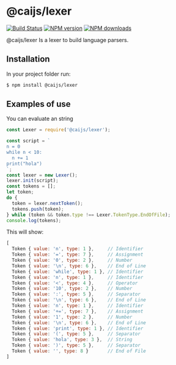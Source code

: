 # @caijs/lexer

[![Build Status](https://travis-ci.com/CAI-js/lexer.svg?branch=master)](https://travis-ci.com/CAI-js/lexer)
[![NPM version](https://img.shields.io/npm/v/@caijs/lexer.svg?style=flat)](https://www.npmjs.com/package/@caijs/lexer)
[![NPM downloads](https://img.shields.io/npm/dm/@caijs/lexer.svg?style=flat)](https://www.npmjs.com/package/@caijs/lexer)

@caijs/lexer Is a lexer to build language parsers.

## Installation

In your project folder run:

```bash
$ npm install @caijs/lexer
```

## Examples of use

You can evaluate an string

```javascript
const Lexer = require('@caijs/lexer');

const script = `
n = 0
while n < 10:
  n += 1
print("hola")
`;
const lexer = new Lexer();
lexer.init(script);
const tokens = [];
let token;
do {
  token = lexer.nextToken();
  tokens.push(token);
} while (token && token.type !== Lexer.TokenType.EndOfFile);
console.log(tokens);
```

This will show: 
```javascript
[
  Token { value: 'n', type: 1 },     // Identifier
  Token { value: '=', type: 7 },     // Assignment
  Token { value: '0', type: 2 },     // Number
  Token { value: '\n', type: 6 },    // End of Line
  Token { value: 'while', type: 1 }, // Identifier
  Token { value: 'n', type: 1 },     // Identifier
  Token { value: '<', type: 4 },     // Operator
  Token { value: '10', type: 2 },    // Number
  Token { value: ':', type: 5 },     // Separator
  Token { value: '\n', type: 6 },    // End of Line
  Token { value: 'n', type: 1 },     // Identifier
  Token { value: '+=', type: 7 },    // Assignment
  Token { value: '1', type: 2 },     // Number
  Token { value: '\n', type: 6 },    // End of Line
  Token { value: 'print', type: 1 }, // Identifier
  Token { value: '(', type: 5 },     // Separator
  Token { value: 'hola', type: 3 },  // String
  Token { value: ')', type: 5 },     // Separator
  Token { value: '', type: 8 }       // End of File
]
```
